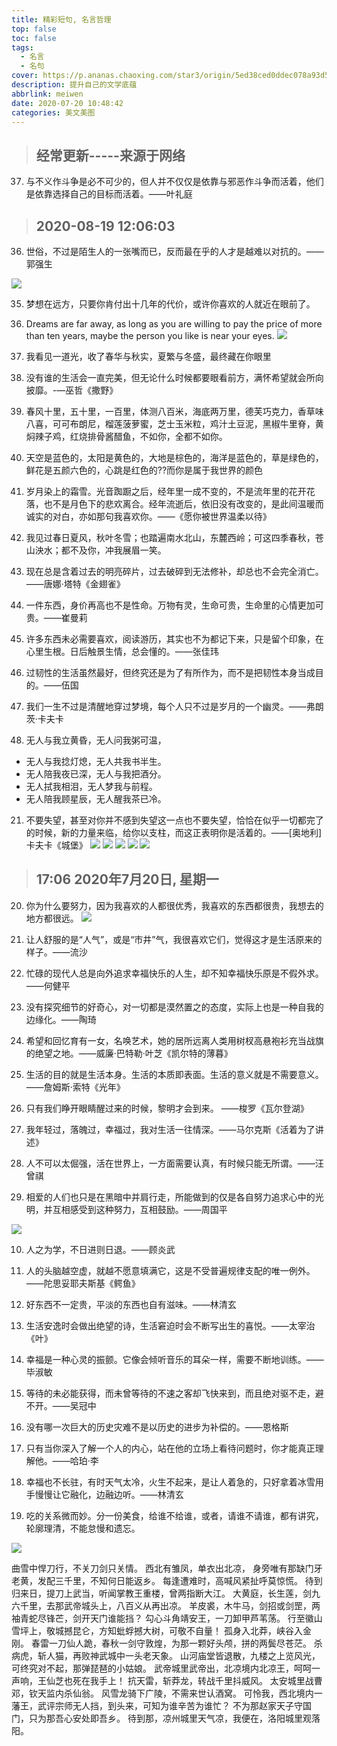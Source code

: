 ```yaml
---
title: 精彩短句, 名言哲理
top: false
toc: false
tags:
  - 名言
  - 名句
cover: https://p.ananas.chaoxing.com/star3/origin/5ed38ced0ddec078a93d5db0476ab424.jpg
description: 提升自己的文学底蕴
abbrlink: meiwen
date: 2020-07-20 10:48:42
categories: 美文美图
---
```


> ## 经常更新-----来源于网络

37. 与不义作斗争是必不可少的，但人并不仅仅是依靠与邪恶作斗争而活着，他们是依靠选择自己的目标而活着。——叶礼庭

> ## 2020-08-19 12:06:03

36. 世俗，不过是陌生人的一张嘴而已，反而最在乎的人才是越难以对抗的。——郭强生

![](https://cdn.jsdelivr.net/gh/Ysnsn/picture/img/20200817225741.jpeg)

35. 梦想在远方，只要你肯付出十几年的代价，或许你喜欢的人就近在眼前了。

34. Dreams are far away, as long as you are willing to pay the price of more than ten years, maybe the person you like is near your eyes.
![](https://cdn.jsdelivr.net/gh/Ysnsn/picture/img/20200817225656.jpeg)

33. 我看见一道光，收了春华与秋实，夏繁与冬盛，最终藏在你眼里

32. 没有谁的生活会一直完美，但无论什么时候都要眼看前方，满怀希望就会所向披靡。-—巫哲《撒野》

31. 春风十里，五十里，一百里，体测八百米，海底两万里，德芙巧克力，香草味八喜，可可布朗尼，榴莲菠萝蜜，芝士玉米粒，鸡汁土豆泥，黑椒牛里脊，黄焖辣子鸡，红烧排骨酱醋鱼，不如你，全都不如你。

30. 天空是蓝色的，太阳是黄色的，大地是棕色的，海洋是蓝色的，草是绿色的，鲜花是五颜六色的，心跳是红色的??而你是属于我世界的颜色

29. 岁月染上的霜雪。光音踟蹰之后，经年里一成不变的，不是流年里的花开花落，也不是月色下的悲欢离合。经年流逝后，依旧没有改变的，是此间温暖而诚实的对白，亦如那句我喜欢你。——《愿你被世界温柔以待》

28. 我见过春日夏风，秋叶冬雪；也踏遍南水北山，东麓西岭；可这四季春秋，苍山泱水；都不及你，冲我展眉一笑。

27. 现在总是含着过去的明亮碎片，过去破碎到无法修补，却总也不会完全消亡。——唐娜·塔特《金翅雀》 ​​

26. 一件东西，身价再高也不是性命。万物有灵，生命可贵，生命里的心情更加可贵。——崔曼莉
25. 许多东西未必需要喜欢，阅读游历，其实也不为都记下来，只是留个印象，在心里生根。日后触景生情，总会懂的。——张佳玮

24. 过韧性的生活虽然最好，但终究还是为了有所作为，而不是把韧性本身当成目的。——伍国
23. 我们一生不过是清醒地穿过梦境，每个人只不过是岁月的一个幽灵。——弗朗茨·卡夫卡 ​
22. 无人与我立黄昏，无人问我粥可温，
 - 无人与我捻灯熄，无人共我书半生。
 - 无人陪我夜已深，无人与我把酒分。
 - 无人拭我相泪，无人梦我与前程。
 - 无人陪我顾星辰，无人醒我茶已冷。
21. 不要失望，甚至对你并不感到失望这一点也不要失望，恰恰在似乎一切都完了的时候，新的力量来临，给你以支柱，而这正表明你是活着的。——[奥地利]卡夫卡《城堡》
![](https://cdn.jsdelivr.net/gh/Ysnsn/picture/img/20200721150138.jpg)
![](https://cdn.jsdelivr.net/gh/Ysnsn/picture/img/20200721150208.jpg)
![](https://cdn.jsdelivr.net/gh/Ysnsn/picture/img/20200721150247.jpg)
![](https://cdn.jsdelivr.net/gh/Ysnsn/picture/img/20200721150312.jpg)
![](https://cdn.jsdelivr.net/gh/Ysnsn/picture/img/20200721150337.jpg)

> ## 17:06 2020年7月20日, 星期一

20. 你为什么要努力，因为我喜欢的人都很优秀，我喜欢的东西都很贵，我想去的地方都很远。
![](https://cdn.jsdelivr.net/gh/Ysnsn/picture/img/20200720123909.jpg)
19. 让人舒服的是“人气”，或是“市井”气，我很喜欢它们，觉得这才是生活原来的样子。——流沙 

18. 忙碌的现代人总是向外追求幸福快乐的人生，却不知幸福快乐原是不假外求。——何健平

17. 没有探究细节的好奇心，对一切都是漠然置之的态度，实际上也是一种自我的边缘化。——陶琦

16. 希望和回忆育有一女，名唤艺术，她的居所远离人类用树杈高悬袍衫充当战旗的绝望之地。——威廉·巴特勒·叶芝《凯尔特的薄暮》 ​​​​

15. 生活的目的就是生活本身。生活的本质即表面。生活的意义就是不需要意义。——詹姆斯·索特《光年》

14. 只有我们睁开眼睛醒过来的时候，黎明才会到来。 ——梭罗《瓦尔登湖》

13. 我年轻过，落魄过，幸福过，我对生活一往情深。——马尔克斯《活着为了讲述》 ​​​

12. 人不可以太倔强，活在世界上，一方面需要认真，有时候只能无所谓。——汪曾祺

11. 相爱的人们也只是在黑暗中并肩行走，所能做到的仅是各自努力追求心中的光明，并互相感受到这种努力，互相鼓励。——周国平

![](https://p.ananas.chaoxing.com/star3/origin/fc030d946e7f2a25389ecb01f81eb701.jpg?rw=1500&rh=1066&_fileSize=986922&_orientation=1)

10. 人之为学，不日进则日退。——顾炎武

9. 人的头脑越空虚，就越不愿意填满它，这是不受普遍规律支配的唯一例外。——陀思妥耶夫斯基《鳄鱼》

8. 好东西不一定贵，平淡的东西也自有滋味。——林清玄

7. 生活安逸时会做出绝望的诗，生活窘迫时会不断写出生的喜悦。——太宰治《叶》

6. 幸福是一种心灵的振颤。它像会倾听音乐的耳朵一样，需要不断地训练。——毕淑敏

5. 等待的未必能获得，而未曾等待的不速之客却飞快来到，而且绝对驱不走，避不开。——吴冠中

4. 没有哪一次巨大的历史灾难不是以历史的进步为补偿的。——恩格斯

3. 只有当你深入了解一个人的内心，站在他的立场上看待问题时，你才能真正理解他。——哈珀·李

2. 幸福也不长驻，有时天气太冷，火生不起来，是让人着急的，只好拿着冰雪用手慢慢让它融化，边融边听。——林清玄

1. 吃的关系微而妙。分一份美食，给谁不给谁，或者，请谁不请谁，都有讲究，轮廓理清，不能怠慢和遗忘。

![](https://p.ananas.chaoxing.com/star3/origin/5d33958a82551f0f29fe747de2eefd29.jpeg?rw=1024&rh=1024&_fileSize=106485&_orientation=1)

曲雪中悍刀行，不关刀剑只关情。
西北有雏凤，单衣出北凉，
身旁唯有那缺门牙老黄，发配三千里，不知何日能返乡。
每逢遭难时，高喊风紧扯呼莫惊慌。
待到归来日，提刀上武当，听闻掌教王重楼，曾两指断大江。
大黄庭，长生莲，剑九六千里，去那武帝城头上，八百义从再出凉。
羊皮裘，木牛马，剑招或剑罡，两袖青蛇尽锋芒，剑开天门谁能挡？
勾心斗角靖安王，一刀卸甲芦苇荡。
行至徽山雪坪上，敬城撼昆仑，方知蚍蜉撼大树，可敬不自量！
孤身入北莽，峡谷入金刚。
春雷一刀仙人跪，春秋一剑守敦煌，为那一颗好头颅，拼的两鬓尽苍茫。
杀病虎，斩人猫，再败神武城中一头老天象。
山河庙堂皆退散，九楼之上览风光，可终究对不起，那弹琵琶的小姑娘。
武帝城里武帝出，北凉境内北凉王，呵呵一声响，王仙芝也死在我手上！
抗天雷，斩莽龙，转战千里抖威风。
太安城里战曹邓，钦天监内杀仙翁。
风雪龙骑下广陵，不需来世认酒窝。
可怜我，西北境内一藩王，武评宗师无人挡，到头来，可知为谁辛苦为谁忙？
不为那赵家天子守国门，只为那吾心安处即吾乡。
待到那，凉州城里天气凉，我便在，洛阳城里观落阳。